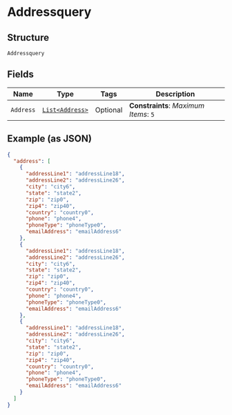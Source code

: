
# Addressquery

## Structure

`Addressquery`

## Fields

| Name | Type | Tags | Description |
|  --- | --- | --- | --- |
| `Address` | [`List<Address>`](../../doc/models/address.md) | Optional | **Constraints**: *Maximum Items*: `5` |

## Example (as JSON)

```json
{
  "address": [
    {
      "addressLine1": "addressLine18",
      "addressLine2": "addressLine26",
      "city": "city6",
      "state": "state2",
      "zip": "zip0",
      "zip4": "zip40",
      "country": "country0",
      "phone": "phone4",
      "phoneType": "phoneType0",
      "emailAddress": "emailAddress6"
    },
    {
      "addressLine1": "addressLine18",
      "addressLine2": "addressLine26",
      "city": "city6",
      "state": "state2",
      "zip": "zip0",
      "zip4": "zip40",
      "country": "country0",
      "phone": "phone4",
      "phoneType": "phoneType0",
      "emailAddress": "emailAddress6"
    },
    {
      "addressLine1": "addressLine18",
      "addressLine2": "addressLine26",
      "city": "city6",
      "state": "state2",
      "zip": "zip0",
      "zip4": "zip40",
      "country": "country0",
      "phone": "phone4",
      "phoneType": "phoneType0",
      "emailAddress": "emailAddress6"
    }
  ]
}
```

